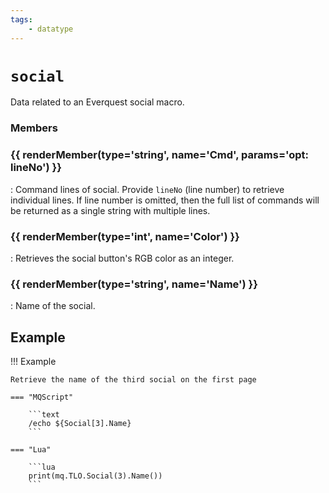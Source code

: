 ```yaml
---
tags:
    - datatype
---
```

# `social`

Data related to an Everquest social macro.

### Members

### {{ renderMember(type='string', name='Cmd', params='opt: lineNo') }}

:   Command lines of social. Provide `lineNo` (line number) to retrieve individual lines. If
    line number is omitted, then the full list of commands will be returned as a single string
    with multiple lines.

### {{ renderMember(type='int', name='Color') }}

:   Retrieves the social button's RGB color as an integer.

### {{ renderMember(type='string', name='Name') }} 

:   Name of the social.


## Example

!!! Example

    Retrieve the name of the third social on the first page

    === "MQScript"

        ```text
        /echo ${Social[3].Name}
        ```

    === "Lua"

        ```lua
        print(mq.TLO.Social(3).Name())
        ```


[int]: datatype-int.md
[string]: datatype-string.md
